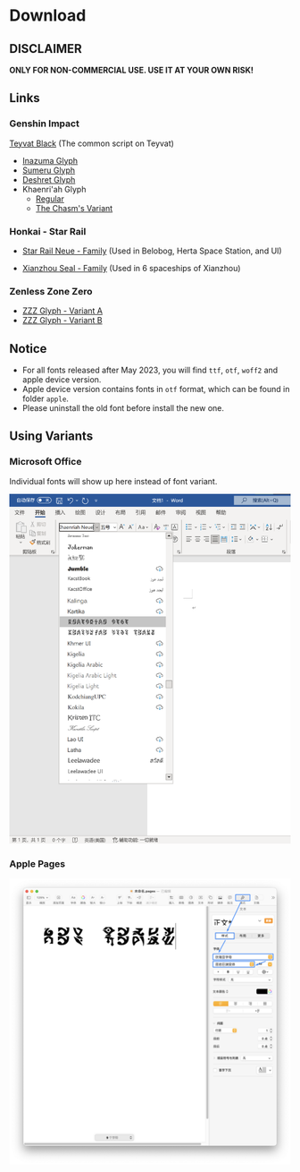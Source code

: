 # Download

## DISCLAIMER

**ONLY FOR NON-COMMERCIAL USE. USE IT AT YOUR OWN RISK!**

## Links

### Genshin Impact

[Teyvat Black](https://github.com/SpeedyOrc-C/HoYo-Glyphs/releases/tag/teyvat-black-1.003) (The common script on Teyvat)

- [Inazuma Glyph](font/genshin-impact/inazuma/InazumaNeue-Regular-1.000.otf)
- [Sumeru Glyph](font/genshin-impact/sumeru/SumeruNeue-Regular-0.007.otf)
- [Deshret Glyph](font/genshin-impact/deshret/DeshretNeue-Regular-1.002.otf)
- Khaenri'ah Glyph
  - [Regular](font/genshin-impact/khaenriah/KhaenriahNeue-Regular-2.000.otf)
  - [The Chasm's Variant](font/genshin-impact/khaenriah/KhaenriahNeue-Chasm-2.000.otf)

### Honkai - Star Rail

- [Star Rail Neue - Family](https://github.com/SpeedyOrc-C/Hoyo-Glyphs/releases/tag/star-rail-neue-1.100) (Used in Belobog, Herta Space Station, and UI)

- [Xianzhou Seal - Family](https://github.com/SpeedyOrc-C/HoYo-Glyphs/releases/tag/xianzhou-seal-1.000) (Used in 6 spaceships of Xianzhou)

### Zenless Zone Zero

- [ZZZ Glyph - Variant A](font/zenless-zone-zero/ZZZNeue-VariantA-0.003.otf)
- [ZZZ Glyph - Variant B](font/zenless-zone-zero/ZZZNeue-VariantB-0.003.otf)

## Notice

* For all fonts released after May 2023, you will find `ttf`, `otf`, `woff2` and apple device version.
* Apple device version contains fonts in `otf` format, which can be found in folder `apple`. 
* Please uninstall the old font before install the new one. 

## Using Variants

### Microsoft Office

Individual fonts will show up here instead of font variant.

![Using font variant in Microsoft Pages](font-variant-in-ms-office.png)

### Apple Pages

![Using font variant in Apple Pages](font-variant-in-pages.png)
